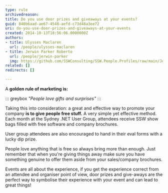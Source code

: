 ```yaml
---
type: rule
archivedreason: 
title: Do you use door prizes and giveaways at your events?
guid: 840b6aad-ae67-4548-aefd-c73d48a3ee72
uri: do-you-use-door-prizes-and-giveaways-at-your-events
created: 2014-10-13T18:56:06.0000000Z
authors:
- title: Ulysses Maclaren
  url: /people/ulysses-maclaren
- title: Jerwin Parker Roberto
  url: /people/jerwin-parker
  img: https://github.com/SSWConsulting/SSW.People.Profiles/raw/main/Jerwin-Parker/Images/Jerwin-Parker-Profile.jpg
related: []
redirects: []

---
```


A  **golden rule of marketing is:**


::: greybox
*"People love gifts and surprises"*
:::

Taking this into consideration: a great and effective way to promote your company **is to give people free stuff.** A very simple yet effective method. Each month at the Sydney .NET User Group, attendees receive SSW show bags filled with free software and company brochures.

<!--endintro-->

User group attendees are also encouraged to hand in their eval forms with a lucky dip prize.

People love anything that is free so always bring more than enough. Just remember that when you're giving things away make sure you have something genuine to offer them aside from your sales/company brochures.

Events are all about the experience, if you get the experience correct from an attendee and organiser point of view, door prizes and give-aways are the perfect way to symbolise their experience with your event and can lead to great things!
